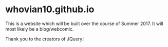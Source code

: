 # whovian10.github.io
This is a website which will be built over the course of Summer 2017. It will most likely be a blog/webcomic.

Thank you to the creators of JQuery!
